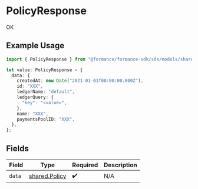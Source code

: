 # PolicyResponse

OK

## Example Usage

```typescript
import { PolicyResponse } from "@formance/formance-sdk/sdk/models/shared";

let value: PolicyResponse = {
  data: {
    createdAt: new Date("2021-01-01T00:00:00.000Z"),
    id: "XXX",
    ledgerName: "default",
    ledgerQuery: {
      "key": "<value>",
    },
    name: "XXX",
    paymentsPoolID: "XXX",
  },
};
```

## Fields

| Field                                                 | Type                                                  | Required                                              | Description                                           |
| ----------------------------------------------------- | ----------------------------------------------------- | ----------------------------------------------------- | ----------------------------------------------------- |
| `data`                                                | [shared.Policy](../../../sdk/models/shared/policy.md) | :heavy_check_mark:                                    | N/A                                                   |